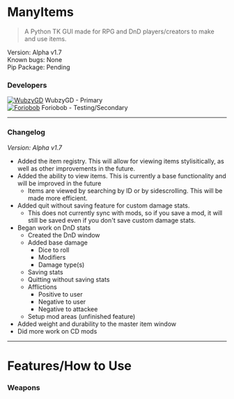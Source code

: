# ManyItems
> A Python TK GUI made for RPG and DnD players/creators to make and use items.

Version: Alpha v1.7  
Known bugs: None  
Pip Package: Pending  

### Developers

[![WubzyGD](https://cdn.discordapp.com/avatars/330547934951112705/999411b3f6e3eb3c93c17555c811ccd8.png?size=32)](https://github.com/WubzyGD "Wubzy's GitHub") WubzyGD - Primary  
[![Foriobob](https://cdn.discordapp.com/avatars/497598953206841375/a1fcad03fc97af7cda4be29f2669e407.png?size=32)](https://github.com/Foriobob "Foriobob's GitHub") Foriobob - Testing/Secondary

---

### Changelog
_Version: Alpha v1.7_

- Added the item registry. This will allow for viewing items stylisitically, as well as other improvements in the future.
- Added the ability to view items. This is currently a base functionality and will be improved in the future
  - Items are viewed by searching by ID or by sidescrolling. This will be made more efficient.
- Added quit without saving feature for custom damage stats. 
  - This does not currently sync with mods, so if you save a mod, it will still be saved even if you don't save custom damage stats.
- Began work on DnD stats
  - Created the DnD window
  - Added base damage
    - Dice to roll
    - Modifiers
    - Damage type(s)
  - Saving stats
  - Quitting without saving stats
  - Afflictions
    - Positive to user
    - Negative to user
    - Negative to attackee
  - Setup mod areas (unfinished feature)
- Added weight and durability to the master item window
- Did more work on CD mods

---

# Features/How to Use

### Weapons


